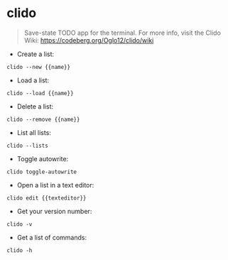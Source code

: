 # clido

> Save-state TODO app for the terminal.
> For more info, visit the Clido Wiki: <https://codeberg.org/Oglo12/clido/wiki>

- Create a list:

`clido --new {{name}}`

- Load a list:

`clido --load {{name}}`

- Delete a list:

`clido --remove {{name}}`

- List all lists:

`clido --lists`

- Toggle autowrite:

`clido toggle-autowrite`

- Open a list in a text editor:

`clido edit {{texteditor}}`

- Get your version number:

`clido -v`

- Get a list of commands:

`clido -h`
